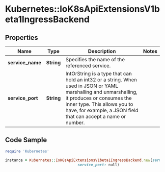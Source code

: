 # Kubernetes::IoK8sApiExtensionsV1beta1IngressBackend

## Properties

Name | Type | Description | Notes
------------ | ------------- | ------------- | -------------
**service_name** | **String** | Specifies the name of the referenced service. | 
**service_port** | **String** | IntOrString is a type that can hold an int32 or a string.  When used in JSON or YAML marshalling and unmarshalling, it produces or consumes the inner type.  This allows you to have, for example, a JSON field that can accept a name or number. | 

## Code Sample

```ruby
require 'Kubernetes'

instance = Kubernetes::IoK8sApiExtensionsV1beta1IngressBackend.new(service_name: null,
                                 service_port: null)
```


